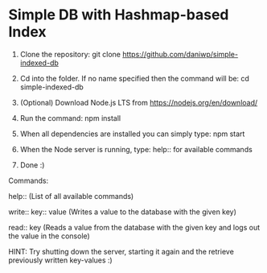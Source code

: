 # Simple DB with Hashmap-based Index

1. Clone the repository: git clone https://github.com/daniwp/simple-indexed-db

2. Cd into the folder. If no name specified then the command will be: cd simple-indexed-db

3. (Optional) Download Node.js LTS from https://nodejs.org/en/download/

4. Run the command: npm install

5. When all dependencies are installed you can simply type: npm start

6. When the Node server is running, type: help:: for available commands 

7. Done :)

Commands:

help:: (List of all available commands)

write:: key:: value (Writes a value to the database with the given key)

read:: key (Reads a value from the database with the given key and logs out the value in the console)


HINT: Try shutting down the server, starting it again and the retrieve previously written key-values :)
